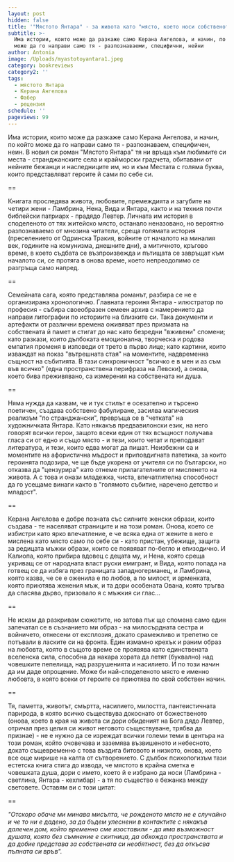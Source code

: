 ```yaml
---
layout: post
hidden: false
title: '"Мястото Янтара" - за живота като "място, което носи собственото ни име"'
subtitle: >-
  Има истории, които може да разкаже само Керана Ангелова, и начин, по който
  може да го направи само тя - разпознаваеми, специфични, нейни
author: Antonia
image: /Uploads/myastotoyantara1.jpeg
category: bookreviews
category2: ''
tags:
  - мястото Янтара
  - Керана Ангелова
  - Фабер
  - рецензия
schedule: ''
pageviews: 99
---
```

Има истории, които може да разкаже само Керана Ангелова, и начин, по който може да го направи само тя - разпознаваем, специфичен, неин. В новия си роман "Мястото Янтара" тя ни връща към любимите си места - странджанските села и крайморски градчета, обитавани от нейните бежанци и наследниците им, но и към Местата с голяма буква, които представляват героите й сами по себе си. 

\==

Книгата проследява живота, любовите, премеждията и загубите на четири жени - Ламбрина, Нена, Вида и Янтара, както и на техния почти библейски патриарх - прадядо Левтер. Личната им история в споделеното от тях житейско място, останало неназовано, но вероятно разпознаваемо от мнозина читатели, среща голямата история (преселението от Одринска Тракия, войните от началото на миналия век, годините на комунизма, днешните дни), а митичното, кръгово време, в което съдбата се възпроизвежда и пътищата се завръщат към началото си, се протяга в онова време, което непреодолимо се разгръща само напред. 

\==

Семейната сага, която представлява романът, разбира се не е организирана хронологично. Главната героиня Янтара - илюстратор по професия - събира своеобразен семеен архив с намерението да направи литографии по историите на близките си. Така документи и артефакти от различни времена оживяват през призмата на собствената й памет и стигат до нас като безредни "вживени" спомени; като разкази, които дълбоката емоционална, творческа и родова емпатия променя в изповеди от трето в първо лице; като картини, които изваждат на показ "вътрешната стая" на моментите, надвременна същност на събитията. В тази синхроничност "всичко е в мен и аз съм във всичко" (една пространствена перифраза на Левски), а онова, което бива преживявано, са измерения на собствената ни душа.

\==

Няма нужда да казвам, че и тук стилът е осезателно и търсено поетичен, създава собствено фабулиране, засилва магическия реализъм "по странджански", превръща се в "четката" на художничката Янтара. Като някакъв предвавилонски език, на него говорят всички герои, защото всеки един от тях всъщност получава гласа си от едно и също място - и тези, които четат и преподават литература, и тези, които едва могат да пишат. Неизбежни са и моментите на афористична мъдрост и приповдигната патетика, за които героинята подозира, че ще бъде укорена от учителя си по български, но отказва да "цензурира" като отнеме прилагателните от мисленето на живота. А с това и онази младежка, чиста, впечатлителна способност да го усещаме винаги както в "голямото събитие, наречено детство и младост".

\==

Керана Ангелова е добре позната със силните женски образи, които създава - те населяват страниците и на този роман. Онова, което се избистри като ярко впечатление, е че всяка една от жените в него е мислена като място само по себе си - като пристан, убежище, защита за редицата мъжки образи, които се появяват по-бегло и епизодично. И Калиопа, която прибира вдовец с децата му, и Нена, която среща укриващ се от народната власт руски емигрант, и Вида, която попада на готвещ се да избяга през границата западногерманец, и Ламбрина, която казва, че се е оженила е по любов, а по милост, и арменката, която приютява женения мъж, и та дори особената Ована, която тръгва да спасява дърво, призовало я с мъжкия си глас... 

\==

Не искам да разкривам сюжетите, но затова пък ще спомена само един запечатал се в съзнанието ми образ - на милосърдната сестра и войничето, отнесени от експлозия, докато срамежливо и трепетно се потъвали в ласките си на фронта. Един измамно крехък и раним образ на любовта, която в същото време се проявява като единствената вселенска сила, способна да накара хората да летят (буквално) над човешките пепелища, над разрушенията и насилието. И по този начин да им даде опрощение. Може би най-споделеното място е именно любовта, в която всеки от героите се приютява по свой собствен начин.

\==

Тя, паметта, животът, смъртта, насилието, милостта, пантеистичната парирода, в която всичко съществува докоснато от божественото (онова, което в края на живота си дори обиденият на Бога дядо Левтер, отричал през целия си живот неговото съществуване, трябва да признае) - не е нужно да се изреждат всички големи теми в центъра на този роман, който очовечава и заземява възвишеното и небесното, докато същевременно с това въздига битовото и низкото, онова, което все още мирише на калта от сътворението. С дълбок психологизъм тази естетска книга стига до извода, че мястото в крайна сметка е човешката душа, дори с името, което й е избрано да носи (Ламбрина - светлина, Янтара - кехлибар) - а тя по същество е бежанка между световете. Оставям ви с този цитат:

\==

*"Отскоро обаче ми минава мисълта, че рожденото място не е случайно и че то ни е дадено, за да бъдем улеснени в контактите с някакъв далечен дом, който временно сме изоставили - да има възможност душата, която без съмнение е скитница, да обхожда пространствата и да добие представа за собствената си необятност, без да откъсва пъпната си връв".*